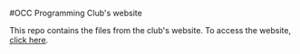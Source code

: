 #OCC Programming Club's website

This repo contains the files from the club's website. To access the website, <a href="http://occprogramming.github.io">click here</a>.

